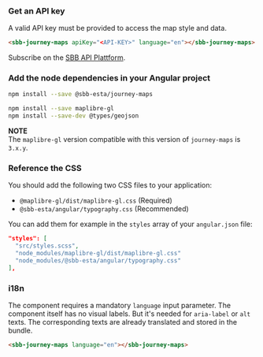 ### Get an API key

A valid API key must be provided to access the map style and data.

```html
<sbb-journey-maps apiKey="<API-KEY>" language="en"></sbb-journey-maps>
```

Subscribe on the [SBB API Plattform](https://developer.sbb.ch/apis/journey-maps-tiles).

### Add the node dependencies in your Angular project

```sh
npm install --save @sbb-esta/journey-maps
```

```sh
npm install --save maplibre-gl
npm install --save-dev @types/geojson
```

**NOTE** \
The `maplibre-gl` version compatible with this version of `journey-maps` is `3.x.y`.

### Reference the CSS

You should add the following two CSS files to your application:

- `@maplibre-gl/dist/maplibre-gl.css` (Required)
- `@sbb-esta/angular/typography.css` (Recommended)

You can add them for example in the `styles` array of your `angular.json` file:

```json lines
"styles": [
  "src/styles.scss",
  "node_modules/maplibre-gl/dist/maplibre-gl.css"
  "node_modules/@sbb-esta/angular/typography.css"
],
```

### i18n

The component requires a mandatory `language` input parameter. The component itself has no visual labels. But it's needed for `aria-label` or `alt` texts. The corresponding texts are already translated and stored in the bundle.

```html
<sbb-journey-maps language="en"></sbb-journey-maps>
```
